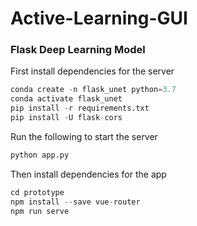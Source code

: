 # Active-Learning-GUI

### Flask Deep Learning Model

First install dependencies for the server

```python
conda create -n flask_unet python=3.7
conda activate flask_unet
pip install -r requirements.txt 
pip install -U flask-cors
```

Run the following to start the server
```python
python app.py
```


Then install dependencies for the app
```python
cd prototype
npm install --save vue-router
npm run serve
```

